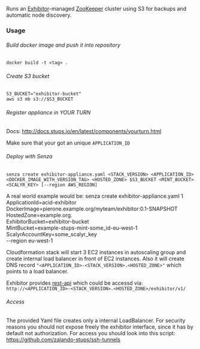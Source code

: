 Runs an [Exhibitor](https://github.com/Netflix/exhibitor)-managed [ZooKeeper](http://zookeeper.apache.org/) cluster using S3 for backups and automatic node discovery.

### Usage

###### Build docker image and push it into repository
```
docker build -t <tag> .
```

###### Create S3 bucket
```
S3_BUCKET="exhibitor-bucket"
aws s3 mb s3://$S3_BUCKET
```

###### Register appliance in YOUR TURN
Docs: http://docs.stups.io/en/latest/components/yourturn.html

Make sure that your got an unique ```APPLICATION_ID```

###### Deploy with Senza
```
senza create exhibitor-appliance.yaml <STACK_VERSION> <APPLICATION_ID> <DOCKER_IMAGE_WITH_VERSION_TAG> <HOSTED_ZONE> $S3_BUCKET <MINT_BUCKET> <SCALYR_KEY> [--region AWS_REGION]
```

A real world example would be:
	senza create exhibitor-appliance.yaml 1 \
	ApplicationId=acid-exhibitor \
	DockerImage=pierone.example.org/myteam/exhibitor:0.1-SNAPSHOT \
	HostedZone=example.org. \
	ExhibitorBucket=exhibitor-bucket \
	MintBucket=example-stups-mint-some_id-eu-west-1 \
	ScalyrAccountKey=some_scalyr_key \
	--region eu-west-1

Cloudformation stack will start 3 EC2 instances in autoscaling group and create internal load balancer in front of EC2 instances. Also it will create DNS record ```"<APPLICATION_ID>-<STACK_VERSION>.<HOSTED_ZONE>"``` which points to a load balancer.

Exhibitor provides [rest-api](https://github.com/Netflix/exhibitor/wiki/REST-Introduction) which could be accessd via: ```http://<APPLICATION_ID>-<STACK_VERSION>.<HOSTED_ZONE>/exhibitor/v1/```

###### Access

The provided Yaml file creates only a internal LoadBalancer. For security reasons you should not expose freely the exhibitor interface, since it has by default not authorization. For access you should look into this script: https://github.com/zalando-stups/ssh-tunnels

